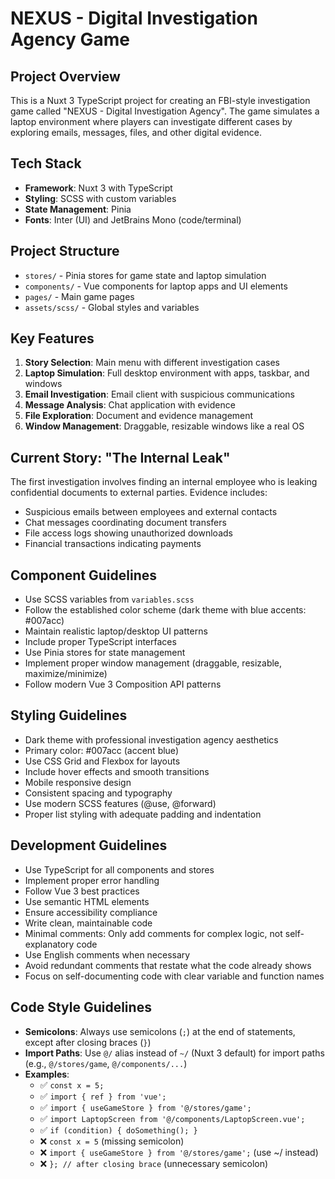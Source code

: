 # NEXUS - Digital Investigation Agency Game

<!-- Use this file to provide workspace-specific custom instructions to Copilot. For more details, visit https://code.visualstudio.com/docs/copilot/copilot-customization#_use-a-githubcopilotinstructionsmd-file -->

## Project Overview

This is a Nuxt 3 TypeScript project for creating an FBI-style investigation game called "NEXUS - Digital Investigation Agency". The game simulates a laptop environment where players can investigate different cases by exploring emails, messages, files, and other digital evidence.

## Tech Stack

- **Framework**: Nuxt 3 with TypeScript
- **Styling**: SCSS with custom variables
- **State Management**: Pinia
- **Fonts**: Inter (UI) and JetBrains Mono (code/terminal)

## Project Structure

- `stores/` - Pinia stores for game state and laptop simulation
- `components/` - Vue components for laptop apps and UI elements
- `pages/` - Main game pages
- `assets/scss/` - Global styles and variables

## Key Features

1. **Story Selection**: Main menu with different investigation cases
2. **Laptop Simulation**: Full desktop environment with apps, taskbar, and windows
3. **Email Investigation**: Email client with suspicious communications
4. **Message Analysis**: Chat application with evidence
5. **File Exploration**: Document and evidence management
6. **Window Management**: Draggable, resizable windows like a real OS

## Current Story: "The Internal Leak"

The first investigation involves finding an internal employee who is leaking confidential documents to external parties. Evidence includes:
- Suspicious emails between employees and external contacts
- Chat messages coordinating document transfers
- File access logs showing unauthorized downloads
- Financial transactions indicating payments

## Component Guidelines

- Use SCSS variables from `variables.scss` 
- Follow the established color scheme (dark theme with blue accents: #007acc)
- Maintain realistic laptop/desktop UI patterns
- Include proper TypeScript interfaces
- Use Pinia stores for state management
- Implement proper window management (draggable, resizable, maximize/minimize)
- Follow modern Vue 3 Composition API patterns

## Styling Guidelines

- Dark theme with professional investigation agency aesthetics
- Primary color: #007acc (accent blue)
- Use CSS Grid and Flexbox for layouts
- Include hover effects and smooth transitions
- Mobile responsive design
- Consistent spacing and typography
- Use modern SCSS features (@use, @forward)
- Proper list styling with adequate padding and indentation

## Development Guidelines

- Use TypeScript for all components and stores
- Implement proper error handling
- Follow Vue 3 best practices
- Use semantic HTML elements
- Ensure accessibility compliance
- Write clean, maintainable code
- Minimal comments: Only add comments for complex logic, not self-explanatory code
- Use English comments when necessary
- Avoid redundant comments that restate what the code already shows
- Focus on self-documenting code with clear variable and function names

## Code Style Guidelines

- **Semicolons**: Always use semicolons (`;`) at the end of statements, except after closing braces (`}`)
- **Import Paths**: Use `@/` alias instead of `~/` (Nuxt 3 default) for import paths (e.g., `@/stores/game`, `@/components/...`)
- **Examples**:
  - ✅ `const x = 5;`
  - ✅ `import { ref } from 'vue';`
  - ✅ `import { useGameStore } from '@/stores/game';`
  - ✅ `import LaptopScreen from '@/components/LaptopScreen.vue';`
  - ✅ `if (condition) { doSomething(); }`
  - ❌ `const x = 5` (missing semicolon)
  - ❌ `import { useGameStore } from '@/stores/game';` (use ~/ instead)
  - ❌ `}; // after closing brace` (unnecessary semicolon)